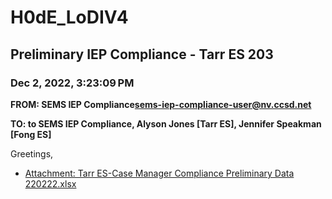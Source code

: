 # H0dE_LoDIV4
## Preliminary IEP Compliance - Tarr ES 203
### Dec 2, 2022, 3:23:09 PM
**FROM: SEMS IEP Compliance<sems-iep-compliance-user@nv.ccsd.net>**

**TO: to SEMS IEP Compliance, Alyson Jones [Tarr ES], Jennifer Speakman [Fong ES]**


Greetings, 





* [Attachment: Tarr ES-Case Manager Compliance Preliminary Data 220222.xlsx](H0dE_LoDIV4-attachment-1.xlsx)
